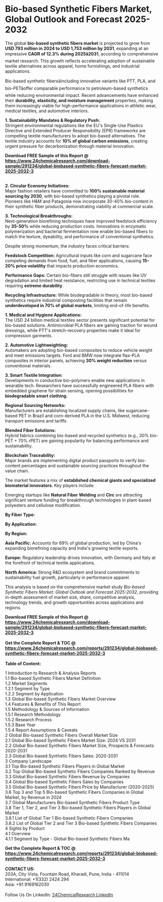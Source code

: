 <h1>Bio-based Synthetic Fibers Market, Global Outlook and Forecast 2025-2032</h1><p>The global <strong>bio-based synthetic fibers market</strong> is projected to grow from <strong>USD 793 million in 2024 to USD 1,753 million by 2031</strong>, expanding at an impressive <strong>CAGR of 12.3% during 2025â2031</strong>, according to comprehensive market research. This growth reflects accelerating adoption of sustainable textile alternatives across apparel, home furnishings, and industrial applications.</p><p>Bio-based synthetic fibersâincluding innovative variants like PTT, PLA, and bio-PETâoffer comparable performance to petroleum-based synthetics while reducing environmental impact. Recent advancements have enhanced their <strong>durability, elasticity, and moisture management</strong> properties, making them increasingly viable for high-performance applications in athletic wear, medical textiles, and automotive interiors.</p><p><strong>1. Sustainability Mandates &amp; Regulatory Push:</strong><br>
Stringent environmental regulations like the EU's Single-Use Plastics Directive and Extended Producer Responsibility (EPR) frameworks are compelling textile manufacturers to adopt bio-based alternatives. The textile industry accounts for <strong>10% of global carbon emissions</strong>, creating urgent pressure for decarbonization through material innovation.</p><div><b>Download FREE Sample of this Report @ 
            <a href="https://www.24chemicalresearch.com/download-sample/291234/global-biobased-synthetic-fibers-forecast-market-2025-2032-3">
            https://www.24chemicalresearch.com/download-sample/291234/global-biobased-synthetic-fibers-forecast-market-2025-2032-3</a></b></div><br><p><strong>2. Circular Economy Initiatives:</strong><br>
Major fashion retailers have committed to <strong>100% sustainable material sourcing by 2030</strong>, with bio-based synthetics playing a pivotal role. Pioneers like H&amp;M and Patagonia now incorporate 30-40% bio-content in their synthetic fiber products, demonstrating viability at commercial scale.</p><p><strong>3. Technological Breakthroughs:</strong><br>
Next-generation biorefining techniques have improved feedstock efficiency by <strong>35-50%</strong> while reducing production costs. Innovations in enzymatic polymerization and bacterial fermentation now enable bio-based fibers to match the texture, dyeability, and performance of conventional synthetics.</p><p>Despite strong momentum, the industry faces critical barriers:</p><p><strong>Feedstock Competition:</strong> Agricultural inputs like corn and sugarcane face competing demands from food, fuel, and fiber applications, causing <strong>15-20% price volatility</strong> that impacts production economics.</p><p><strong>Performance Gaps:</strong> Certain bio-fibers still struggle with issues like UV degradation and limited heat resistance, restricting use in technical textiles requiring <strong>extreme durability</strong>.</p><p><strong>Recycling Infrastructure:</strong> While biodegradable in theory, most bio-based synthetics require industrial composting facilities that remain <strong>underdeveloped in 70% of global markets</strong>, limiting end-of-life benefits.</p><p><strong>1. Medical and Hygiene Applications:</strong><br>
The USD 24 billion medical textiles sector presents significant potential for bio-based solutions. Antimicrobial PLA fibers are gaining traction for wound dressings, while PTT's stretch-recovery properties make it ideal for compression garments.</p><p><strong>2. Automotive Lightweighting:</strong><br>
Automakers are adopting bio-based composites to reduce vehicle weight and meet emissions targets. Ford and BMW now integrate flax-PLA composites in interior panels, achieving <strong>30% weight reduction</strong> versus conventional materials.</p><p><strong>3. Smart Textile Integration:</strong><br>
Developments in conductive bio-polymers enable new applications in wearable tech. Researchers have successfully engineered PLA fibers with embedded graphene for strain sensing, opening possibilities for <strong>biodegradable smart clothing</strong>.</p><p><strong>Regional Sourcing Networks:</strong><br>
	Manufacturers are establishing localized supply chains, like sugarcane-based PET in Brazil and corn-derived PLA in the U.S. Midwest, reducing transport emissions and tariffs.</p><p><strong>Blended Fiber Solutions:</strong><br>
	Hybrid fabrics combining bio-based and recycled synthetics (e.g., 30% bio-PET + 70% rPET) are gaining popularity for balancing performance and sustainability.</p><p><strong>Blockchain Traceability:</strong><br>
	Major brands are implementing digital product passports to verify bio-content percentages and sustainable sourcing practices throughout the value chain.</p><p>The market features a mix of <strong>established chemical giants and specialized biomaterial innovators</strong>. Key players include:</p><p>Emerging startups like <strong>Natural Fiber Welding</strong> and <strong>Circ</strong> are attracting significant venture funding for breakthrough technologies in plant-based polyesters and cellulose modification.</p><p><strong>By Fiber Type:</strong></p><p><strong>By Application:</strong></p><p><strong>By Region:</strong></p><p><strong>Asia Pacific:</strong> Accounts for 69% of global production, led by China's expanding biorefining capacity and India's growing textile exports.</p><p><strong>Europe:</strong> Regulatory leadership drives innovation, with Germany and Italy at the forefront of technical textile applications.</p><p><strong>North America:</strong> Strong R&amp;D ecosystem and brand commitments to sustainability fuel growth, particularly in performance apparel.</p><p>This analysis is based on the comprehensive market study <em>Bio-based Synthetic Fibers Market: Global Outlook and Forecast 2025-2032</em>, providing in-depth assessment of market size, share, competitive analysis, technology trends, and growth opportunities across applications and regions.</p><div><b>Download FREE Sample of this Report @ 
            <a href="https://www.24chemicalresearch.com/download-sample/291234/global-biobased-synthetic-fibers-forecast-market-2025-2032-3">
            https://www.24chemicalresearch.com/download-sample/291234/global-biobased-synthetic-fibers-forecast-market-2025-2032-3</a></b></div><br><div><b>Get the Complete Report & TOC @ 
            <a href="https://www.24chemicalresearch.com/reports/291234/global-biobased-synthetic-fibers-forecast-market-2025-2032-3">
            https://www.24chemicalresearch.com/reports/291234/global-biobased-synthetic-fibers-forecast-market-2025-2032-3</a></b></div><br>
            <b>Table of Content:</b><p>1 Introduction to Research & Analysis Reports<br />
 1.1 Bio-based Synthetic Fibers Market Definition<br />
 1.2 Market Segments<br />
 1.2.1 Segment by Type<br />
 1.2.2 Segment by Application<br />
 1.3 Global Bio-based Synthetic Fibers Market Overview<br />
 1.4 Features & Benefits of This Report<br />
 1.5 Methodology & Sources of Information<br />
 1.5.1 Research Methodology<br />
 1.5.2 Research Process<br />
 1.5.3 Base Year<br />
 1.5.4 Report Assumptions & Caveats<br />
2 Global Bio-based Synthetic Fibers Overall Market Size<br />
 2.1 Global Bio-based Synthetic Fibers Market Size: 2024 VS 2031<br />
 2.2 Global Bio-based Synthetic Fibers Market Size, Prospects & Forecasts: 2020-2031<br />
 2.3 Global Bio-based Synthetic Fibers Sales: 2020-2031<br />
3 Company Landscape<br />
 3.1 Top Bio-based Synthetic Fibers Players in Global Market<br />
 3.2 Top Global Bio-based Synthetic Fibers Companies Ranked by Revenue<br />
 3.3 Global Bio-based Synthetic Fibers Revenue by Companies<br />
 3.4 Global Bio-based Synthetic Fibers Sales by Companies<br />
 3.5 Global Bio-based Synthetic Fibers Price by Manufacturer (2020-2025)<br />
 3.6 Top 3 and Top 5 Bio-based Synthetic Fibers Companies in Global Market, by Revenue in 2024<br />
 3.7 Global Manufacturers Bio-based Synthetic Fibers Product Type<br />
 3.8 Tier 1, Tier 2, and Tier 3 Bio-based Synthetic Fibers Players in Global Market<br />
 3.8.1 List of Global Tier 1 Bio-based Synthetic Fibers Companies<br />
 3.8.2 List of Global Tier 2 and Tier 3 Bio-based Synthetic Fibers Companies<br />
4 Sights by Product<br />
 4.1 Overview<br />
 4.1.1 Segment by Type - Global Bio-based Synthetic Fibers Ma</p><div><b>Get the Complete Report & TOC @ 
            <a href="https://www.24chemicalresearch.com/reports/291234/global-biobased-synthetic-fibers-forecast-market-2025-2032-3">
            https://www.24chemicalresearch.com/reports/291234/global-biobased-synthetic-fibers-forecast-market-2025-2032-3</a></b></div><br><b>CONTACT US:</b><br>
            203A, City Vista, Fountain Road, Kharadi, Pune, India - 411014<br>
            International: +1(332) 2424 294<br>
            Asia: +91 9169162030 <br><br>
            Follow Us On LinkedIn: <a href="https://www.linkedin.com/company/24chemicalresearch/">24ChemicalResearch LinkedIn</a>